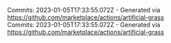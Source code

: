 Commits: 2023-01-05T17:33:55.072Z - Generated via https://github.com/marketplace/actions/artificial-grass
<br>
Commits: 2023-01-05T17:33:55.072Z - Generated via https://github.com/marketplace/actions/artificial-grass
<br>
